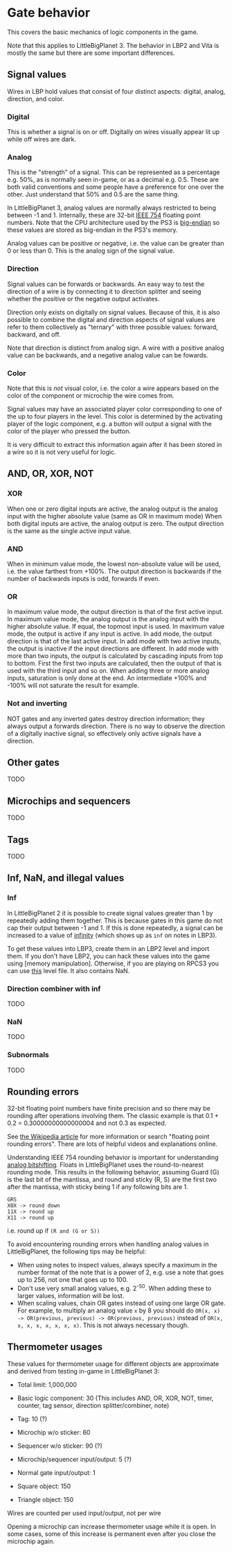 # Gate behavior

This covers the basic mechanics of logic components in the game.

Note that this applies to LittleBigPlanet 3. The behavior in LBP2 and Vita is mostly the same but there are some important differences.



## Signal values

Wires in LBP hold values that consist of four distinct aspects: digital, analog, direction, and color.

### Digital

This is whether a signal is on or off. Digitally on wires visually appear lit up while off wires are dark.

### Analog

This is the "strength" of a signal. This can be represented as a percentage e.g. 50%, as is normally seen in-game, or as a decimal e.g. 0.5. These are both valid conventions and some people have a preference for one over the other. Just understand that 50% and 0.5 are the same thing.

In LittleBigPlanet 3, analog values are normally always restricted to being between -1 and 1. Internally, these are 32-bit [IEEE 754](https://en.wikipedia.org/wiki/IEEE_754) floating point numbers. Note that the CPU architecture used by the PS3 is [big-endian](https://en.wikipedia.org/wiki/Endianness) so these values are stored as big-endian in the PS3's memory.

Analog values can be positive or negative, i.e. the value can be greater than 0 or less than 0. This is the analog sign of the signal value.

### Direction

Signal values can be forwards or backwards. An easy way to test the direction of a wire is by connecting it to direction splitter and seeing whether the positive or the negative output activates.

Direction only exists on digitally on signal values. Because of this, it is also possible to combine the digital and direction aspects of signal values are refer to them collectively as "ternary" with three possible values: forward, backward, and off.

Note that direction is distinct from analog sign. A wire with a positive analog value can be backwards, and a negative analog value can be fowards.

### Color

Note that this is _not_ visual color, i.e. the color a wire appears based on the color of the component or microchip the wire comes from.

Signal values may have an associated player color corresponding to one of the up to four players in the level. This color is determined by the activating player of the logic component, e.g. a button will output a signal with the color of the player who pressed the button.

It is very difficult to extract this information again after it has been stored in a wire so it is not very useful for logic.

## AND, OR, XOR, NOT

### XOR

When one or zero digital inputs are active, the analog output is the analog input with the higher absolute value (same as OR in maximum mode)
When both digital inputs are active, the analog output is zero.
The output direction is the same as the single active input value.

### AND

When in minimum value mode, the lowest non-absolute value will be used, i.e. the value farthest from +100%.
The output direction is backwards if the number of backwards inputs is odd, forwards if even.

### OR

In maximum value mode, the output direction is that of the first active input.
In maximum value mode, the analog output is the analog input with the higher absolute value. If equal, the topmost input is used.
In maximum value mode, the output is active if any input is active.
In add mode, the output direction is that of the last active input.
In add mode with two active inputs, the output is inactive if the input directions are different.
In add mode with more than two inputs, the output is calculated by cascading inputs from top to bottom. First the first two inputs are calculated, then the output of that is used with the third input and so on.
When adding three or more analog inputs, saturation is only done at the end. An intermediate +100% and -100% will not saturate the result for example.

### Not and inverting

NOT gates and any inverted gates destroy direction information; they always output a forwards direction.
There is no way to observe the direction of a digitally inactive signal, so effectively only active signals have a direction.

## Other gates

TODO

## Microchips and sequencers

TODO

## Tags

TODO


## Inf, NaN, and illegal values

### Inf

In LittleBigPlanet 2 it is possible to create signal values greater than 1 by repeatedly adding them together. This is because gates in this game do not cap their output between -1 and 1. If this is done repeatedly, a signal can be increased to a value of [infinity](https://en.wikipedia.org/wiki/IEEE_754#Infinities) (which shows up as `inf` on notes in LBP3).

To get these values into LBP3, create them in an LBP2 level and import them. If you don't have LBP2, you can hack these values into the game using [memory manipulation]. Otherwise, if you are playing on RPCS3 you can use [this](inf_and_nan_level_lbp3.zip) level file. It also contains NaN.

### Direction combiner with inf

TODO

### NaN

TODO

### Subnormals

TODO

## Rounding errors

32-bit floating point numbers have finite precision and so there may be rounding after operations involving them. The classic example is that 0.1 + 0.2 = 0.30000000000000004 and not 0.3 as expected.



See [the Wikipedia article](https://en.wikipedia.org/wiki/Round-off_error) for more information or search "floating point rounding errors". There are lots of helpful videos and explanations online.

Understanding IEEE 754 rounding behavior is important for understanding [analog bitshifting](/wiki/computing-components/analog-conversions/README.md#analog-bitshifting). Floats in LittleBigPlanet uses the round-to-nearest rounding mode. This results in the following behavior, assuming Guard (G) is the last bit of the mantissa, and round and sticky (R, S) are the first two after the mantissa, with sticky being 1 if any following bits are 1.

```
GRS
X0X -> round down
11X -> round up
X11 -> round up
```

i.e. round up if `(R and (G or S))`

To avoid encountering rounding errors when handling analog values in LittleBigPlanet, the following tips may be helpful:

* When using notes to inspect values, always specify a maximum in the number format of the note that is a power of 2, e.g. use a note that goes up to 256, not one that goes up to 100.
* Don't use very small analog values, e.g. 2<sup>-50</sup>. When adding these to larger values, information will be lost.
* When scaling values, chain OR gates instead of using one large OR gate. For example, to multiply an analog value `x` by 8 you should do `OR(x, x) -> OR(previous, previous) -> OR(previous, previous)` instead of `OR(x, x, x, x, x, x, x, x)`. This is not always necessary though.

## Thermometer usages

These values for thermometer usage for different objects are approximate and derived from testing in-game in LittleBigPlanet 3:

* Total limit: 1,000,000

* Basic logic component: 30 (This includes AND, OR, XOR, NOT, timer, counter, tag sensor, direction splitter/combiner, note)

* Tag: 10 (?)

* Microchip w/o sticker: 60

* Sequencer w/o sticker: 90 (?)

* Microchip/sequencer input/output: 5 (?)

* Normal gate input/output: 1

* Square object: 150
* Triangle object: 150

Wires are counted per used input/output, not per wire

Opening a microchip can increase thermometer usage while it is open.
In some cases, some of this increase is permanent even after you close the microchip again.

